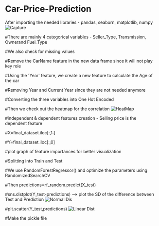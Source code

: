 # Car-Price-Prediction
After importing the needed libraries - pandas, seaborn, matplotlib, numpy
![Capture](https://user-images.githubusercontent.com/56570977/102513280-06a81580-40b1-11eb-8cc0-c92a4ef105be.JPG)

#There are mainly 4 categorical variables - Seller_Type, Transmission, Ownerand Fuel_Type

#We also check for missing values

#Remove the CarName feature in the new data frame since it will not play  key role

#Using the 'Year' feature, we create a new feature to calculate the Age of the car

#Removing Year and Current Year since they are not needed anymore

#Converting the three variables into One Hot Encoded

#Then we check out the heatmap for the correlation
![HeatMap](https://user-images.githubusercontent.com/56570977/102541677-b774db80-40d6-11eb-8ccc-6e8498b7bff3.JPG)

#independent & dependent features creation - Selling price is the dependent feature

#X=final_dataset.iloc[:,1:]

#Y=final_dataset.iloc[:,0]

#plot graph of feature importances for better visualization 

#Splitting into Train and Test

#We use RandomForestRegressor() and optimize the parameters using RandomizedSearchCV

#Then predictions=rf_random.predict(X_test)

#sns.distplot(Y_test-predictions) --> plot the SD of the difference between Test and Prediction
![Normal Dis](https://user-images.githubusercontent.com/56570977/102542036-3538e700-40d7-11eb-91ba-f5b4fba08412.JPG)

#plt.scatter(Y_test,predictions)
![Linear Dist](https://user-images.githubusercontent.com/56570977/102542055-3b2ec800-40d7-11eb-9720-7458ee9a0ccc.JPG)

#Make the pickle file
